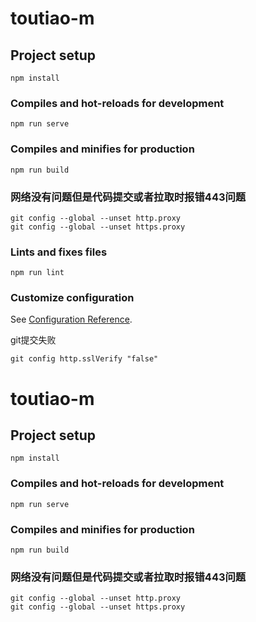 # toutiao-m

## Project setup
```
npm install
```

### Compiles and hot-reloads for development
```
npm run serve
```

### Compiles and minifies for production
```
npm run build
```

### 网络没有问题但是代码提交或者拉取时报错443问题
```
git config --global --unset http.proxy 
git config --global --unset https.proxy
```

### Lints and fixes files
```
npm run lint
```

### Customize configuration
See [Configuration Reference](https://cli.vuejs.org/config/).


git提交失败
```
git config http.sslVerify "false"
```
# toutiao-m

## Project setup
```
npm install
```

### Compiles and hot-reloads for development
```
npm run serve
```

### Compiles and minifies for production
```
npm run build
```

### 网络没有问题但是代码提交或者拉取时报错443问题
```
git config --global --unset http.proxy 
git config --global --unset https.proxy
```